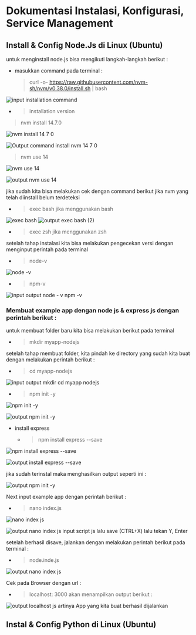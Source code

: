 # Dokumentasi Instalasi, Konfigurasi, Service Management

## Install & Config Node.Js di Linux (Ubuntu)
untuk menginstall node.js bisa mengikuti langkah-langkah berikut :
- masukkan command pada terminal :
  > curl -o- https://raw.githubusercontent.com/nvm-sh/nvm/v0.38.0/install.sh | bash

![input installation command](https://user-images.githubusercontent.com/90192123/134821899-682b2288-386b-4a13-a4ca-db57b7233936.png)

- > installation version
> nvm install 14.7.0

![nvm install 14 7 0](https://user-images.githubusercontent.com/90192123/134822450-fa9ddffd-da4f-4e59-8ab6-0f8d050b8be6.png)

![Output command install nvm 14 7 0](https://user-images.githubusercontent.com/90192123/134823062-0e9f331f-def4-45c9-81f7-9a0edeaacfbc.png)


> nvm use 14

![nvm use 14](https://user-images.githubusercontent.com/90192123/134822472-f9599d57-03ad-4c56-9ff3-aead91b8c8b6.png)

![output nvm use 14](https://user-images.githubusercontent.com/90192123/134822571-b02ad9cb-0dd8-4028-b525-a57fcd20c575.png)

jika sudah kita bisa melakukan cek dengan command berikut jika nvm yang telah diinstall belum terdeteksi
- > exec bash
jika menggunakan bash

![exec bash](https://user-images.githubusercontent.com/90192123/134821931-dc85a39b-f7b1-47aa-a827-8d1b9204219e.png)
![output exec bash (2)](https://user-images.githubusercontent.com/90192123/134822551-a94b548a-0a44-4dc5-be9a-4d38f052e672.png)
- > exec zsh
jika menggunakan zsh

setelah tahap instalasi kita bisa melakukan pengecekan versi dengan menginput perintah pada terminal
- > node-v

![node -v](https://user-images.githubusercontent.com/90192123/134822605-e6591ffc-ce55-4aec-96d4-24972173ff36.png)

- > npm-v

![input output node - v npm -v](https://user-images.githubusercontent.com/90192123/134822616-071196bd-f616-4fee-8c87-6067a9c8067b.png)

### Membuat example app dengan node js & express js dengan perintah berikut :

untuk membuat folder baru kita bisa melakukan berikut pada terminal
- > mkdir myapp-nodejs

setelah tahap membuat folder, kita pindah ke directory yang sudah kita buat dengan melakukan perintah berikut :
- > cd myapp-nodejs

![input output mkdir cd myapp nodejs](https://user-images.githubusercontent.com/90192123/134822700-2230e579-e6aa-4256-ba9d-2cfab29e2722.png)

- > npm init -y

![npm init -y](https://user-images.githubusercontent.com/90192123/134822738-de7eb8e6-6c32-4b28-a76b-731ed8673e31.png)

![output npm init -y](https://user-images.githubusercontent.com/90192123/134823007-70f7aed9-a8b0-48d6-a8b1-33db60ef1ef3.png)

- install express
  - > npm install express --save

![npm install express --save](https://user-images.githubusercontent.com/90192123/134822896-7cf421d9-125d-486f-9a49-e67ab57d1ed6.png)

![output install express --save](https://user-images.githubusercontent.com/90192123/134822949-580245a0-e0c7-4568-88ee-f72755dcd372.png)

jika sudah terinstal maka menghasilkan output seperti ini :

![output npm init -y](https://user-images.githubusercontent.com/90192123/134822842-7d5a25ea-cb46-4a72-a420-1ae5d102c38e.png)

Next input example app dengan perintah berikut :
- > nano index.js

![nano index js](https://user-images.githubusercontent.com/90192123/134823092-7e06d06d-cb60-4e1f-95d2-73ec492dfd0a.png)

![output nano index js input script js](https://user-images.githubusercontent.com/90192123/134823189-b7ee17df-336f-46a9-81ae-595bd2b00c91.png)
lalu save (CTRL+X) lalu tekan Y, Enter

setelah berhasil disave, jalankan dengan melakukan perintah berikut pada terminal :
- > node.inde.js

![output nano index js](https://user-images.githubusercontent.com/90192123/134823144-fa98a019-2906-4976-ba2a-a7e998b6570d.png)

Cek pada Browser dengan url :
- > localhost: 3000
akan menampilkan output berikut :

![output localhost js](https://user-images.githubusercontent.com/90192123/134823318-e278de4e-0263-48cb-b645-fad057fb1b96.png)
artinya App yang kita buat berhasil dijalankan

## Instal & Config Python di Linux (Ubuntu)
